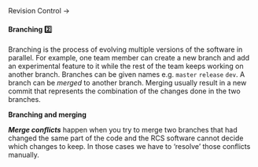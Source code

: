 <link rel="stylesheet" href="{{baseUrl}}/css/textbook.css">

<div class="website-content">

<div id="path">Revision Control &rarr; </div>

<div id="title">

#### Branching :two:

</div>

<div id="body">

Branching is the process of evolving multiple versions of the software in parallel. For example, one team member can create a new branch and add an experimental feature to it while the rest of the team keeps working on another branch. Branches can be given names e.g. `master` `release` `dev`. A branch can be _merged_ to another branch. Merging usually result in a new commit that represents the combination of the changes done in the two branches.

<pic src="{{baseUrl}}/revisionControl/branching/images/diagram.png" height="180">
  <strong>Branching and merging</strong>
</pic>

**_Merge conflicts_** happen when you try to merge two branches that had changed the same part of the code and the RCS software cannot decide which changes to keep. In those cases we have to ‘resolve’ those conflicts manually.

</div>

<div id="extras">
<div>

</div>

